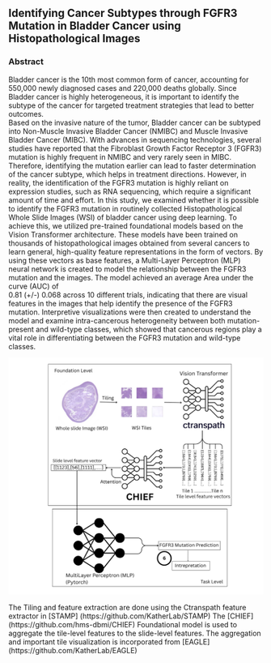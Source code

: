 ## Identifying Cancer Subtypes through FGFR3 Mutation in Bladder Cancer using Histopathological Images
### Abstract
Bladder cancer is the 10th most common form of cancer, accounting for 550,000 newly diagnosed 
cases and 220,000 deaths globally. Since Bladder cancer is highly heterogeneous, it is important 
to identify the subtype of the cancer for targeted treatment strategies that lead to better outcomes.  
Based on the invasive nature of the tumor, Bladder cancer can be subtyped into Non-Muscle 
Invasive Bladder Cancer (NMIBC) and Muscle Invasive Bladder Cancer (MIBC).  With advances 
in sequencing technologies, several studies have reported that the Fibroblast Growth Factor 
Receptor 3 (FGFR3) mutation is highly frequent in NMIBC and very rarely seen in MIBC. 
Therefore, identifying the mutation earlier can lead to faster determination of the cancer subtype, 
which helps in treatment directions. However, in reality, the identification of the FGFR3 mutation 
is highly reliant on expression studies, such as RNA sequencing, which require a significant 
amount of time and effort. In this study, we examined whether it is possible to identify the FGFR3 
mutation in routinely collected Histopathological Whole Slide Images (WSI) of bladder cancer 
using deep learning. To achieve this, we utilized pre-trained foundational models based on the 
Vision Transformer architecture. These models have been trained on thousands of 
histopathological images obtained from several cancers to learn general, high-quality feature 
representations in the form of vectors. By using these vectors as base features, a Multi-Layer 
Perceptron (MLP) neural network is created to model the relationship between the FGFR3 
mutation and the images. The model achieved an average Area under the curve (AUC) of               
0.81 (+/-) 0.068 across 10 different trials, indicating that there are visual features in the images 
that help identify the presence of the FGFR3 mutation. Interpretive visualizations were then 
created to understand the model and examine intra-cancerous heterogeneity between both 
mutation-present and wild-type classes, which showed that cancerous regions play a vital role in 
differentiating between the FGFR3 mutation and wild-type classes. 
<p align="center">
    <img src="assets/workflow.png" alt="failed loading the image" width="1100"/>
</p>
The Tiling and feature extraction are done using the Ctranspath feature extractor in [STAMP] (https://github.com/KatherLab/STAMP)
The [CHIEF] (https://github.com/hms-dbmi/CHIEF) Foundational model is used to aggregate the tile-level features to the slide-level features.
The aggregation and important tile visualization is incorporated from [EAGLE] (https://github.com/KatherLab/EAGLE)
